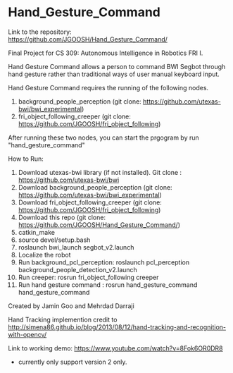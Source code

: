 # Hand_Gesture_Command

Link to the repository: https://github.com/JGOOSH/Hand_Gesture_Command/

Final Project for CS 309: Autonomous Intelligence in Robotics FRI I.

Hand Gesture Command allows a person to command BWI Segbot through hand gesture rather than traditional ways of 
user manual keyboard input.

Hand Gesture Command requires the running of the following nodes.
1. background_people_perception (git clone: https://github.com/utexas-bwi/bwi_experimental)
2. fri_object_following_creeper (git clone: https://github.com/JGOOSH/fri_object_following)

After running these two nodes, you can start the prgogram by run
"hand_gesture_command" 

How to Run: 
1. Download utexas-bwi library (if not installed). Git clone : https://github.com/utexas-bwi/bwi
2. Download background_people_perception (git clone: https://github.com/utexas-bwi/bwi_experimental)
3. Download fri_object_following_creeper (git clone: https://github.com/JGOOSH/fri_object_following)
4. Download this repo (git clone: https://github.com/JGOOSH/Hand_Gesture_Command/)
5. catkin_make
6. source devel/setup.bash
7. roslaunch bwi_launch segbot_v2.launch 
8. Localize the robot
9. Run background_pcl_perception: roslaunch pcl_perception background_people_detection_v2.launch
10. Run creeper: rosrun fri_object_following creeper
11. Run hand gesture command : rosrun hand_gesture_command hand_gesture_command

Created by Jamin Goo and Mehrdad Darraji

Hand Tracking implemention credit to http://simena86.github.io/blog/2013/08/12/hand-tracking-and-recognition-with-opencv/
	
Link to working demo: https://www.youtube.com/watch?v=8Fok6OR0DR8

* currently only support version 2 only. 
